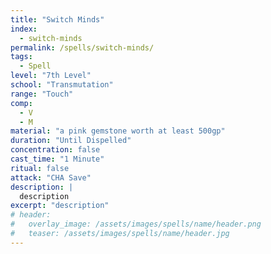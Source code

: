```yaml
---
title: "Switch Minds"
index:
  - switch-minds
permalink: /spells/switch-minds/
tags:
  - Spell
level: "7th Level"
school: "Transmutation"
range: "Touch"
comp:
  - V
  - M
material: "a pink gemstone worth at least 500gp"
duration: "Until Dispelled"
concentration: false
cast_time: "1 Minute"
ritual: false
attack: "CHA Save"
description: |
  description
excerpt: "description"
# header:
#   overlay_image: /assets/images/spells/name/header.png
#   teaser: /assets/images/spells/name/header.jpg
---
```

